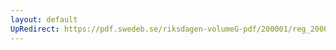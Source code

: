 ```yaml
---
layout: default
UpRedirect: https://pdf.swedeb.se/riksdagen-volumeG-pdf/200001/reg_200001/reg_200001_0172.pdf
---
```

